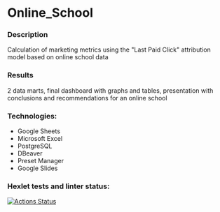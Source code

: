 # Online_School

### Description
Calculation of marketing metrics using the "Last Paid Click" attribution model based on online school data

### Results 
2 data marts, final dashboard with graphs and tables, presentation with conclusions and recommendations for an online school

### Technologies: 
* Google Sheets
* Microsoft Excel
* PostgreSQL
* DBeaver
* Preset Manager
* Google Slides

### Hexlet tests and linter status:
[![Actions Status](https://github.com/matvey532/data-analytics-project-96/actions/workflows/hexlet-check.yml/badge.svg)](https://github.com/matvey532/data-analytics-project-96/actions)
